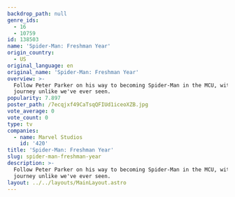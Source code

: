 ```yaml
---
backdrop_path: null
genre_ids:
  - 16
  - 10759
id: 138503
name: 'Spider-Man: Freshman Year'
origin_country:
  - US
original_language: en
original_name: 'Spider-Man: Freshman Year'
overview: >-
  Follow Peter Parker on his way to becoming Spider-Man in the MCU, with a
  journey unlike we've ever seen.
popularity: 7.897
poster_path: /7ecqjxf49CaTsqQFIUd1iceoXZB.jpg
vote_average: 0
vote_count: 0
type: tv
companies:
  - name: Marvel Studios
    id: '420'
title: 'Spider-Man: Freshman Year'
slug: spider-man-freshman-year
description: >-
  Follow Peter Parker on his way to becoming Spider-Man in the MCU, with a
  journey unlike we've ever seen.
layout: ../../layouts/MainLayout.astro
---
```


